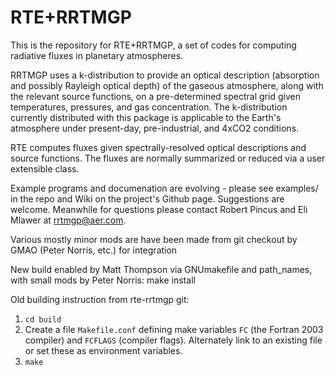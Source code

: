 # RTE+RRTMGP

This is the repository for RTE+RRTMGP, a set of codes for computing radiative fluxes in planetary atmospheres.

RRTMGP uses a k-distribution to provide an optical description (absorption and possibly Rayleigh optical depth) of the gaseous atmosphere, along with the relevant source functions, on a pre-determined spectral grid given temperatures, pressures, and gas concentration. The k-distribution currently distributed with this package is applicable to the Earth's atmosphere under present-day, pre-industrial, and 4xCO2 conditions.

RTE computes fluxes given spectrally-resolved optical descriptions and source functions. The fluxes are normally summarized or reduced via a user extensible class.

Example programs and documenation are evolving - please see examples/ in the repo and Wiki on the project's Github page. Suggestions are welcome. Meanwhile for questions please contact Robert Pincus and Eli Mlawer at rrtmgp@aer.com.

Various mostly minor mods are have been made from git checkout by GMAO (Peter Norris, etc.) for integration

New build enabled by Matt Thompson via GNUmakefile and path_names, with small mods by Peter Norris:
make install

Old building instruction from rte-rrtmgp git:
1. `cd build`
2. Create a file `Makefile.conf` defining make variables `FC` (the Fortran 2003 compiler) and `FCFLAGS` (compiler flags). Alternately  link to an existing file or set these as environment variables.
3. `make`
